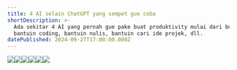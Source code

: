 ```yaml
---
title: 4 AI selain ChatGPT yang sempet gue coba
shortDescription: >-
  Ada sekitar 4 AI yang pernah gue pake buat produktivity mulai dari buat
  bantuin coding, bantuin nulis, bantuin cari ide projek, dll.
datePublished: 2024-09-27T17:00:00.000Z
---
```


![](/post/Post-10-1.jpg)![](/post/Post-10-2.jpg)![](/post/Post-10-3.jpg)![](/post/Post-10-4.jpg)![](/post/Post-10-5.jpg)![](/post/Post-10-6.jpg)
